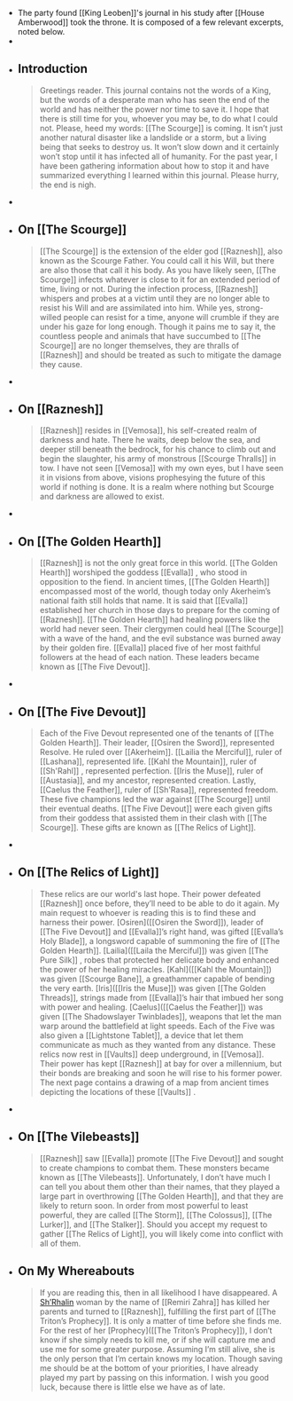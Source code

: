 - The party found [[King Leoben]]'s journal in his study after [[House Amberwood]] took the throne. It is composed of a few relevant excerpts, noted below.
-
- ## Introduction
  > Greetings reader. This journal contains not the words of a King, but the words of a desperate man who has seen the end of the world and has neither the power nor time to save it. I hope that there is still time for you, whoever you may be, to do what I could not. Please, heed my words: [[The Scourge]] is coming. It isn’t just another natural disaster like a landslide or a storm, but a living being that seeks to destroy us. It won’t slow down and it certainly won’t stop until it has infected all of humanity. For the past year, I have been gathering information about how to stop it and have summarized everything I learned within this journal. Please hurry, the end is nigh.
-
- ## On [[The Scourge]]
  > [[The Scourge]] is the extension of the elder god [[Raznesh]], also known as the Scourge Father. You could call it his Will, but there are also those that call it his body. As you have likely seen, [[The Scourge]] infects whatever is close to it for an extended period of time, living or not. During the infection process, [[Raznesh]] whispers and probes at a victim until they are no longer able to resist his Will and are assimilated into him. While yes, strong-willed people can resist for a time, anyone will crumble if they are under his gaze for long enough. Though it pains me to say it, the countless people and animals that have succumbed to [[The Scourge]] are no longer themselves, they are thralls of [[Raznesh]] and should be treated as such to mitigate the damage they cause.
-
- ## On [[Raznesh]]
  > [[Raznesh]] resides in [[Vemosa]], his self-created realm of darkness and hate. There he waits, deep below the sea, and deeper still beneath the bedrock, for his chance to climb out and begin the slaughter, his army of monstrous [[Scourge Thralls]] in tow. I have not seen [[Vemosa]] with my own eyes, but I have seen it in visions from above, visions prophesying the future of this world if nothing is done. It is a realm where nothing but Scourge and darkness are allowed to exist.
-
- ## On [[The Golden Hearth]]
  > [[Raznesh]] is not the only great force in this world. [[The Golden Hearth]] worshiped the goddess [[Evalla]] , who stood in opposition to the fiend. In ancient times, [[The Golden Hearth]] encompassed most of the world, though today only Akerheim’s national faith still holds that name. It is said that [[Evalla]] established her church in those days to prepare for the coming of [[Raznesh]]. [[The Golden Hearth]] had healing powers like the world had never seen. Their clergymen could heal [[The Scourge]] with a wave of the hand, and the evil substance was burned away by their golden fire. [[Evalla]] placed five of her most faithful followers at the head of each nation. These leaders became known as [[The Five Devout]].
-
- ## On [[The Five Devout]]
  > Each of the Five Devout represented one of the tenants of [[The Golden Hearth]]. Their leader, [[Osiren the Sword]], represented Resolve. He ruled over [[Akerheim]]. [[Lailia the Merciful]], ruler of [[Lashana]], represented life. [[Kahl the Mountain]], ruler of [[Sh'Rahl]] , represented perfection. [[Iris the Muse]], ruler of [[Austasia]], and my ancestor, represented creation. Lastly, [[Caelus the Feather]], ruler of [[Sh'Rasa]], represented freedom. These five champions led the war against [[The Scourge]] until their eventual deaths. [[The Five Devout]] were each given gifts from their goddess that assisted them in their clash with [[The Scourge]]. These gifts are known as [[The Relics of Light]].
-
- ## On [[The Relics of Light]]
  > These relics are our world's last hope. Their power defeated [[Raznesh]] once before, they’ll need to be able to do it again. My main request to whoever is reading this is to find these and harness their power. [Osiren]([[Osiren the Sword]]), leader of [[The Five Devout]] and [[Evalla]]’s right hand, was gifted [[Evalla’s Holy Blade]], a longsword capable of summoning the fire of [[The Golden Hearth]]. [Lailia]([[Laila the Merciful]]) was given [[The Pure Silk]] , robes that protected her delicate body and enhanced the power of her healing miracles. [Kahl]([[Kahl the Mountain]]) was given [[Scourge Bane]], a greathammer capable of bending the very earth. [Iris]([[Iris the Muse]]) was given [[The Golden Threads]], strings made from [[Evalla]]’s hair that imbued her song with power and healing. [Caelus]([[Caelus the Feather]]) was given [[The Shadowslayer Twinblades]], weapons that let the man warp around the battlefield at light speeds. Each of the Five was also given a [[Lightstone Tablet]], a device that let them communicate as much as they wanted from any distance. These relics now rest in [[Vaults]] deep underground, in [[Vemosa]]. Their power has kept [[Raznesh]] at bay for over a millennium, but their bonds are breaking and soon he will rise to his former power. The next page contains a drawing of a map from ancient times depicting the locations of these [[Vaults]] .
-
- ## On [[The Vilebeasts]]
  > [[Raznesh]] saw [[Evalla]] promote [[The Five Devout]] and sought to create champions to combat them. These monsters became known as [[The Vilebeasts]]. Unfortunately, I don’t have much I can tell you about them other than their names, that they played a large part in overthrowing [[The Golden Hearth]], and that they are likely to return soon. In order from most powerful to least powerful, they are called [[The Storm]], [[The Colossus]], [[The Lurker]], and [[The Stalker]]. Should you accept my request to gather [[The Relics of Light]], you will likely come into conflict with all of them.
- ## On My Whereabouts
  > If you are reading this, then in all likelihood I have disappeared. A [Sh’Rhalin]([[Sh'Rahl]]) woman by the name of [[Remiri Zahra]] has killed her parents and turned to [[Raznesh]], fulfilling the first part of [[The Triton’s Prophecy]]. It is only a matter of time before she finds me. For the rest of her [Prophecy]([[The Triton’s Prophecy]]), I don’t know if she simply needs to kill me, or if she will capture me and use me for some greater purpose. Assuming I’m still alive, she is the only person that I’m certain knows my location. Though saving me should be at the bottom of your priorities, I have already played my part by passing on this information. I wish you good luck, because there is little else we have as of late.